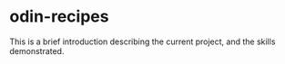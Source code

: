 # odin-recipes

This is a brief introduction describing the current project, and the skills demonstrated.